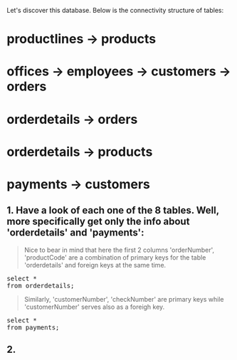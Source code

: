 Let's discover this database. Below is the connectivity structure of tables:

# productlines -> products 
# offices -> employees -> customers -> orders 
# orderdetails -> orders
# orderdetails -> products
# payments -> customers


## 1. Have a look of each one of the 8 tables. Well, more specifically get only the info about 'orderdetails' and 'payments':
> Nice to bear in mind that here the first 2 columns 'orderNumber', 'productCode' are a combination of primary keys for the table 'orderdetails' and foreign keys at the same time.

<pre>select * 
from orderdetails;</pre>

> Similarly, 'customerNumber', 'checkNumber' are primary keys while 'customerNumber' serves also as a foreigh key.

<pre>select * 
from payments;</pre>

## 2. 
